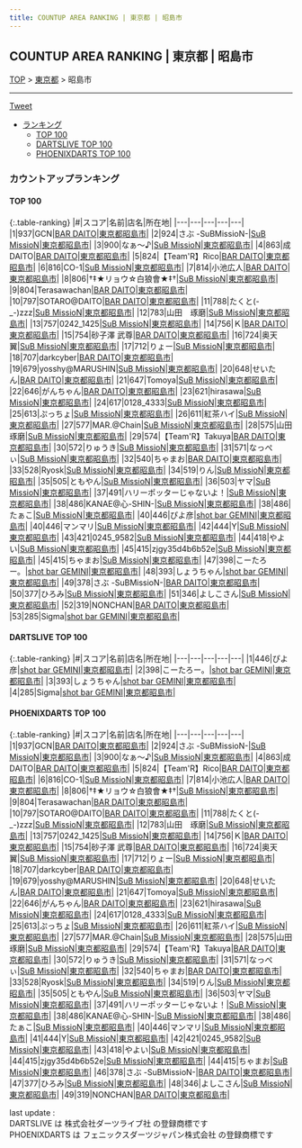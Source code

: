 ```yaml
---
title: COUNTUP AREA RANKING | 東京都 | 昭島市
---
```

## COUNTUP AREA RANKING | 東京都 | 昭島市

[TOP](/darts/rank/) > [東京都](/darts/rank/東京都/) > 昭島市

___

<a href="https://twitter.com/share?ref_src=twsrc%5Etfw" data-text="COUNTUP AREA RANKING | 東京都昭島市" class="twitter-share-button" data-hashtags="DARTSLIVE,PHOENIXDARTS,darts,ダーツ" data-show-count="false">Tweet</a>

* [ランキング](#カウントアップランキング)
    * [TOP 100](#top-100)
    * [DARTSLIVE TOP 100](#dartslive-top-100)
    * [PHOENIXDARTS TOP 100](#phoenixdarts-top-100)

### カウントアップランキング

#### TOP 100



{:.table-ranking}
|#|スコア|名前|店名|所在地|
|---|---|---|---|---|
|1|937|<span class="rank-name-pd">GCN</span>|<a href="https://vs.phoenixdarts.com/jp/shop/shopDetailInfo/s_60404?s_seq=60404">BAR DAITO</a>|<a href="/darts/rank/東京都/昭島市">東京都昭島市</a>|
|2|924|<span class="rank-name-pd">さぶ -SuBMissioN-</span>|<a href="https://vs.phoenixdarts.com/jp/shop/shopDetailInfo/s_90155?s_seq=90155">SuB MissioN</a>|<a href="/darts/rank/東京都/昭島市">東京都昭島市</a>|
|3|900|<span class="rank-name-pd">なぁ～♪</span>|<a href="https://vs.phoenixdarts.com/jp/shop/shopDetailInfo/s_90155?s_seq=90155">SuB MissioN</a>|<a href="/darts/rank/東京都/昭島市">東京都昭島市</a>|
|4|863|<span class="rank-name-pd">成 DAITO</span>|<a href="https://vs.phoenixdarts.com/jp/shop/shopDetailInfo/s_60404?s_seq=60404">BAR DAITO</a>|<a href="/darts/rank/東京都/昭島市">東京都昭島市</a>|
|5|824|<span class="rank-name-pd">【Team&#x27;R】Rico</span>|<a href="https://vs.phoenixdarts.com/jp/shop/shopDetailInfo/s_60404?s_seq=60404">BAR DAITO</a>|<a href="/darts/rank/東京都/昭島市">東京都昭島市</a>|
|6|816|<span class="rank-name-pd">CO-1</span>|<a href="https://vs.phoenixdarts.com/jp/shop/shopDetailInfo/s_90155?s_seq=90155">SuB MissioN</a>|<a href="/darts/rank/東京都/昭島市">東京都昭島市</a>|
|7|814|<span class="rank-name-pd">小池広人</span>|<a href="https://vs.phoenixdarts.com/jp/shop/shopDetailInfo/s_60404?s_seq=60404">BAR DAITO</a>|<a href="/darts/rank/東京都/昭島市">東京都昭島市</a>|
|8|806|<span class="rank-name-pd">†‡★リョウ☆白狼會★‡†</span>|<a href="https://vs.phoenixdarts.com/jp/shop/shopDetailInfo/s_90155?s_seq=90155">SuB MissioN</a>|<a href="/darts/rank/東京都/昭島市">東京都昭島市</a>|
|9|804|<span class="rank-name-pd">Terasawachan</span>|<a href="https://vs.phoenixdarts.com/jp/shop/shopDetailInfo/s_60404?s_seq=60404">BAR DAITO</a>|<a href="/darts/rank/東京都/昭島市">東京都昭島市</a>|
|10|797|<span class="rank-name-pd">SOTARO@DAITO</span>|<a href="https://vs.phoenixdarts.com/jp/shop/shopDetailInfo/s_60404?s_seq=60404">BAR DAITO</a>|<a href="/darts/rank/東京都/昭島市">東京都昭島市</a>|
|11|788|<span class="rank-name-pd">たくと(-_-)zzz</span>|<a href="https://vs.phoenixdarts.com/jp/shop/shopDetailInfo/s_90155?s_seq=90155">SuB MissioN</a>|<a href="/darts/rank/東京都/昭島市">東京都昭島市</a>|
|12|783|<span class="rank-name-pd">山田　琢磨</span>|<a href="https://vs.phoenixdarts.com/jp/shop/shopDetailInfo/s_90155?s_seq=90155">SuB MissioN</a>|<a href="/darts/rank/東京都/昭島市">東京都昭島市</a>|
|13|757|<span class="rank-name-pd">0242_1425</span>|<a href="https://vs.phoenixdarts.com/jp/shop/shopDetailInfo/s_90155?s_seq=90155">SuB MissioN</a>|<a href="/darts/rank/東京都/昭島市">東京都昭島市</a>|
|14|756|<span class="rank-name-pd">Ｋ</span>|<a href="https://vs.phoenixdarts.com/jp/shop/shopDetailInfo/s_60404?s_seq=60404">BAR DAITO</a>|<a href="/darts/rank/東京都/昭島市">東京都昭島市</a>|
|15|754|<span class="rank-name-pd">砂子澤 武尊</span>|<a href="https://vs.phoenixdarts.com/jp/shop/shopDetailInfo/s_60404?s_seq=60404">BAR DAITO</a>|<a href="/darts/rank/東京都/昭島市">東京都昭島市</a>|
|16|724|<span class="rank-name-pd"><span class="pro-icon-pd"></span>奥天 翼</span>|<a href="https://vs.phoenixdarts.com/jp/shop/shopDetailInfo/s_90155?s_seq=90155">SuB MissioN</a>|<a href="/darts/rank/東京都/昭島市">東京都昭島市</a>|
|17|712|<span class="rank-name-pd">りょー</span>|<a href="https://vs.phoenixdarts.com/jp/shop/shopDetailInfo/s_90155?s_seq=90155">SuB MissioN</a>|<a href="/darts/rank/東京都/昭島市">東京都昭島市</a>|
|18|707|<span class="rank-name-pd">darkcyber</span>|<a href="https://vs.phoenixdarts.com/jp/shop/shopDetailInfo/s_60404?s_seq=60404">BAR DAITO</a>|<a href="/darts/rank/東京都/昭島市">東京都昭島市</a>|
|19|679|<span class="rank-name-pd">yosshy@MARUSHIN</span>|<a href="https://vs.phoenixdarts.com/jp/shop/shopDetailInfo/s_90155?s_seq=90155">SuB MissioN</a>|<a href="/darts/rank/東京都/昭島市">東京都昭島市</a>|
|20|648|<span class="rank-name-pd">せいたん</span>|<a href="https://vs.phoenixdarts.com/jp/shop/shopDetailInfo/s_60404?s_seq=60404">BAR DAITO</a>|<a href="/darts/rank/東京都/昭島市">東京都昭島市</a>|
|21|647|<span class="rank-name-pd">Tomoya</span>|<a href="https://vs.phoenixdarts.com/jp/shop/shopDetailInfo/s_90155?s_seq=90155">SuB MissioN</a>|<a href="/darts/rank/東京都/昭島市">東京都昭島市</a>|
|22|646|<span class="rank-name-pd">がんちゃん</span>|<a href="https://vs.phoenixdarts.com/jp/shop/shopDetailInfo/s_60404?s_seq=60404">BAR DAITO</a>|<a href="/darts/rank/東京都/昭島市">東京都昭島市</a>|
|23|621|<span class="rank-name-pd">hirasawa</span>|<a href="https://vs.phoenixdarts.com/jp/shop/shopDetailInfo/s_90155?s_seq=90155">SuB MissioN</a>|<a href="/darts/rank/東京都/昭島市">東京都昭島市</a>|
|24|617|<span class="rank-name-pd">0128_4333</span>|<a href="https://vs.phoenixdarts.com/jp/shop/shopDetailInfo/s_90155?s_seq=90155">SuB MissioN</a>|<a href="/darts/rank/東京都/昭島市">東京都昭島市</a>|
|25|613|<span class="rank-name-pd">ぷっちょ</span>|<a href="https://vs.phoenixdarts.com/jp/shop/shopDetailInfo/s_90155?s_seq=90155">SuB MissioN</a>|<a href="/darts/rank/東京都/昭島市">東京都昭島市</a>|
|26|611|<span class="rank-name-pd">紅茶ハイ</span>|<a href="https://vs.phoenixdarts.com/jp/shop/shopDetailInfo/s_90155?s_seq=90155">SuB MissioN</a>|<a href="/darts/rank/東京都/昭島市">東京都昭島市</a>|
|27|577|<span class="rank-name-pd">MAR.@Chain</span>|<a href="https://vs.phoenixdarts.com/jp/shop/shopDetailInfo/s_90155?s_seq=90155">SuB MissioN</a>|<a href="/darts/rank/東京都/昭島市">東京都昭島市</a>|
|28|575|<span class="rank-name-pd">山田 琢磨</span>|<a href="https://vs.phoenixdarts.com/jp/shop/shopDetailInfo/s_90155?s_seq=90155">SuB MissioN</a>|<a href="/darts/rank/東京都/昭島市">東京都昭島市</a>|
|29|574|<span class="rank-name-pd">【Team&#x27;R】Takuya</span>|<a href="https://vs.phoenixdarts.com/jp/shop/shopDetailInfo/s_60404?s_seq=60404">BAR DAITO</a>|<a href="/darts/rank/東京都/昭島市">東京都昭島市</a>|
|30|572|<span class="rank-name-pd">りゅうき</span>|<a href="https://vs.phoenixdarts.com/jp/shop/shopDetailInfo/s_90155?s_seq=90155">SuB MissioN</a>|<a href="/darts/rank/東京都/昭島市">東京都昭島市</a>|
|31|571|<span class="rank-name-pd">なっぺぃ</span>|<a href="https://vs.phoenixdarts.com/jp/shop/shopDetailInfo/s_90155?s_seq=90155">SuB MissioN</a>|<a href="/darts/rank/東京都/昭島市">東京都昭島市</a>|
|32|540|<span class="rank-name-pd">ちゃまお</span>|<a href="https://vs.phoenixdarts.com/jp/shop/shopDetailInfo/s_60404?s_seq=60404">BAR DAITO</a>|<a href="/darts/rank/東京都/昭島市">東京都昭島市</a>|
|33|528|<span class="rank-name-pd">Ryosk</span>|<a href="https://vs.phoenixdarts.com/jp/shop/shopDetailInfo/s_90155?s_seq=90155">SuB MissioN</a>|<a href="/darts/rank/東京都/昭島市">東京都昭島市</a>|
|34|519|<span class="rank-name-pd">りん</span>|<a href="https://vs.phoenixdarts.com/jp/shop/shopDetailInfo/s_90155?s_seq=90155">SuB MissioN</a>|<a href="/darts/rank/東京都/昭島市">東京都昭島市</a>|
|35|505|<span class="rank-name-pd">ともやん</span>|<a href="https://vs.phoenixdarts.com/jp/shop/shopDetailInfo/s_90155?s_seq=90155">SuB MissioN</a>|<a href="/darts/rank/東京都/昭島市">東京都昭島市</a>|
|36|503|<span class="rank-name-pd">ヤマ</span>|<a href="https://vs.phoenixdarts.com/jp/shop/shopDetailInfo/s_90155?s_seq=90155">SuB MissioN</a>|<a href="/darts/rank/東京都/昭島市">東京都昭島市</a>|
|37|491|<span class="rank-name-pd">ハリーポッターじゃないよ！</span>|<a href="https://vs.phoenixdarts.com/jp/shop/shopDetailInfo/s_90155?s_seq=90155">SuB MissioN</a>|<a href="/darts/rank/東京都/昭島市">東京都昭島市</a>|
|38|486|<span class="rank-name-pd">KANAE@心-SHIN-</span>|<a href="https://vs.phoenixdarts.com/jp/shop/shopDetailInfo/s_90155?s_seq=90155">SuB MissioN</a>|<a href="/darts/rank/東京都/昭島市">東京都昭島市</a>|
|38|486|<span class="rank-name-pd">たぁこ</span>|<a href="https://vs.phoenixdarts.com/jp/shop/shopDetailInfo/s_90155?s_seq=90155">SuB MissioN</a>|<a href="/darts/rank/東京都/昭島市">東京都昭島市</a>|
|40|446|<span class="rank-name-dl">ぴよ彦</span>|<a href="https://search.dartslive.com/jp/shop/d35e0cffd0c6c86c0d9b047a20a7ba1e">shot bar GEMINI</a>|<a href="/darts/rank/東京都/昭島市">東京都昭島市</a>|
|40|446|<span class="rank-name-pd">マンマリ</span>|<a href="https://vs.phoenixdarts.com/jp/shop/shopDetailInfo/s_90155?s_seq=90155">SuB MissioN</a>|<a href="/darts/rank/東京都/昭島市">東京都昭島市</a>|
|42|444|<span class="rank-name-pd">Y</span>|<a href="https://vs.phoenixdarts.com/jp/shop/shopDetailInfo/s_90155?s_seq=90155">SuB MissioN</a>|<a href="/darts/rank/東京都/昭島市">東京都昭島市</a>|
|43|421|<span class="rank-name-pd">0245_9582</span>|<a href="https://vs.phoenixdarts.com/jp/shop/shopDetailInfo/s_90155?s_seq=90155">SuB MissioN</a>|<a href="/darts/rank/東京都/昭島市">東京都昭島市</a>|
|44|418|<span class="rank-name-pd">やよい</span>|<a href="https://vs.phoenixdarts.com/jp/shop/shopDetailInfo/s_90155?s_seq=90155">SuB MissioN</a>|<a href="/darts/rank/東京都/昭島市">東京都昭島市</a>|
|45|415|<span class="rank-name-pd">zjgy35d4b6b52e</span>|<a href="https://vs.phoenixdarts.com/jp/shop/shopDetailInfo/s_90155?s_seq=90155">SuB MissioN</a>|<a href="/darts/rank/東京都/昭島市">東京都昭島市</a>|
|45|415|<span class="rank-name-pd">ちゃまお</span>|<a href="https://vs.phoenixdarts.com/jp/shop/shopDetailInfo/s_90155?s_seq=90155">SuB MissioN</a>|<a href="/darts/rank/東京都/昭島市">東京都昭島市</a>|
|47|398|<span class="rank-name-dl">こーたろー。</span>|<a href="https://search.dartslive.com/jp/shop/d35e0cffd0c6c86c0d9b047a20a7ba1e">shot bar GEMINI</a>|<a href="/darts/rank/東京都/昭島市">東京都昭島市</a>|
|48|393|<span class="rank-name-dl">しょうちゃん</span>|<a href="https://search.dartslive.com/jp/shop/d35e0cffd0c6c86c0d9b047a20a7ba1e">shot bar GEMINI</a>|<a href="/darts/rank/東京都/昭島市">東京都昭島市</a>|
|49|378|<span class="rank-name-pd">さぶ -SuBMissioN-</span>|<a href="https://vs.phoenixdarts.com/jp/shop/shopDetailInfo/s_60404?s_seq=60404">BAR DAITO</a>|<a href="/darts/rank/東京都/昭島市">東京都昭島市</a>|
|50|377|<span class="rank-name-pd">ひろみ</span>|<a href="https://vs.phoenixdarts.com/jp/shop/shopDetailInfo/s_90155?s_seq=90155">SuB MissioN</a>|<a href="/darts/rank/東京都/昭島市">東京都昭島市</a>|
|51|346|<span class="rank-name-pd">よしこさん</span>|<a href="https://vs.phoenixdarts.com/jp/shop/shopDetailInfo/s_90155?s_seq=90155">SuB MissioN</a>|<a href="/darts/rank/東京都/昭島市">東京都昭島市</a>|
|52|319|<span class="rank-name-pd">NONCHAN</span>|<a href="https://vs.phoenixdarts.com/jp/shop/shopDetailInfo/s_60404?s_seq=60404">BAR DAITO</a>|<a href="/darts/rank/東京都/昭島市">東京都昭島市</a>|
|53|285|<span class="rank-name-dl">Sigma</span>|<a href="https://search.dartslive.com/jp/shop/d35e0cffd0c6c86c0d9b047a20a7ba1e">shot bar GEMINI</a>|<a href="/darts/rank/東京都/昭島市">東京都昭島市</a>|


#### DARTSLIVE TOP 100



{:.table-ranking}
|#|スコア|名前|店名|所在地|
|---|---|---|---|---|
|1|446|<span class="rank-name-dl">ぴよ彦</span>|<a href="https://search.dartslive.com/jp/shop/d35e0cffd0c6c86c0d9b047a20a7ba1e">shot bar GEMINI</a>|<a href="/darts/rank/東京都/昭島市">東京都昭島市</a>|
|2|398|<span class="rank-name-dl">こーたろー。</span>|<a href="https://search.dartslive.com/jp/shop/d35e0cffd0c6c86c0d9b047a20a7ba1e">shot bar GEMINI</a>|<a href="/darts/rank/東京都/昭島市">東京都昭島市</a>|
|3|393|<span class="rank-name-dl">しょうちゃん</span>|<a href="https://search.dartslive.com/jp/shop/d35e0cffd0c6c86c0d9b047a20a7ba1e">shot bar GEMINI</a>|<a href="/darts/rank/東京都/昭島市">東京都昭島市</a>|
|4|285|<span class="rank-name-dl">Sigma</span>|<a href="https://search.dartslive.com/jp/shop/d35e0cffd0c6c86c0d9b047a20a7ba1e">shot bar GEMINI</a>|<a href="/darts/rank/東京都/昭島市">東京都昭島市</a>|


#### PHOENIXDARTS TOP 100



{:.table-ranking}
|#|スコア|名前|店名|所在地|
|---|---|---|---|---|
|1|937|<span class="rank-name-pd">GCN</span>|<a href="https://vs.phoenixdarts.com/jp/shop/shopDetailInfo/s_60404?s_seq=60404">BAR DAITO</a>|<a href="/darts/rank/東京都/昭島市">東京都昭島市</a>|
|2|924|<span class="rank-name-pd">さぶ -SuBMissioN-</span>|<a href="https://vs.phoenixdarts.com/jp/shop/shopDetailInfo/s_90155?s_seq=90155">SuB MissioN</a>|<a href="/darts/rank/東京都/昭島市">東京都昭島市</a>|
|3|900|<span class="rank-name-pd">なぁ～♪</span>|<a href="https://vs.phoenixdarts.com/jp/shop/shopDetailInfo/s_90155?s_seq=90155">SuB MissioN</a>|<a href="/darts/rank/東京都/昭島市">東京都昭島市</a>|
|4|863|<span class="rank-name-pd">成 DAITO</span>|<a href="https://vs.phoenixdarts.com/jp/shop/shopDetailInfo/s_60404?s_seq=60404">BAR DAITO</a>|<a href="/darts/rank/東京都/昭島市">東京都昭島市</a>|
|5|824|<span class="rank-name-pd">【Team&#x27;R】Rico</span>|<a href="https://vs.phoenixdarts.com/jp/shop/shopDetailInfo/s_60404?s_seq=60404">BAR DAITO</a>|<a href="/darts/rank/東京都/昭島市">東京都昭島市</a>|
|6|816|<span class="rank-name-pd">CO-1</span>|<a href="https://vs.phoenixdarts.com/jp/shop/shopDetailInfo/s_90155?s_seq=90155">SuB MissioN</a>|<a href="/darts/rank/東京都/昭島市">東京都昭島市</a>|
|7|814|<span class="rank-name-pd">小池広人</span>|<a href="https://vs.phoenixdarts.com/jp/shop/shopDetailInfo/s_60404?s_seq=60404">BAR DAITO</a>|<a href="/darts/rank/東京都/昭島市">東京都昭島市</a>|
|8|806|<span class="rank-name-pd">†‡★リョウ☆白狼會★‡†</span>|<a href="https://vs.phoenixdarts.com/jp/shop/shopDetailInfo/s_90155?s_seq=90155">SuB MissioN</a>|<a href="/darts/rank/東京都/昭島市">東京都昭島市</a>|
|9|804|<span class="rank-name-pd">Terasawachan</span>|<a href="https://vs.phoenixdarts.com/jp/shop/shopDetailInfo/s_60404?s_seq=60404">BAR DAITO</a>|<a href="/darts/rank/東京都/昭島市">東京都昭島市</a>|
|10|797|<span class="rank-name-pd">SOTARO@DAITO</span>|<a href="https://vs.phoenixdarts.com/jp/shop/shopDetailInfo/s_60404?s_seq=60404">BAR DAITO</a>|<a href="/darts/rank/東京都/昭島市">東京都昭島市</a>|
|11|788|<span class="rank-name-pd">たくと(-_-)zzz</span>|<a href="https://vs.phoenixdarts.com/jp/shop/shopDetailInfo/s_90155?s_seq=90155">SuB MissioN</a>|<a href="/darts/rank/東京都/昭島市">東京都昭島市</a>|
|12|783|<span class="rank-name-pd">山田　琢磨</span>|<a href="https://vs.phoenixdarts.com/jp/shop/shopDetailInfo/s_90155?s_seq=90155">SuB MissioN</a>|<a href="/darts/rank/東京都/昭島市">東京都昭島市</a>|
|13|757|<span class="rank-name-pd">0242_1425</span>|<a href="https://vs.phoenixdarts.com/jp/shop/shopDetailInfo/s_90155?s_seq=90155">SuB MissioN</a>|<a href="/darts/rank/東京都/昭島市">東京都昭島市</a>|
|14|756|<span class="rank-name-pd">Ｋ</span>|<a href="https://vs.phoenixdarts.com/jp/shop/shopDetailInfo/s_60404?s_seq=60404">BAR DAITO</a>|<a href="/darts/rank/東京都/昭島市">東京都昭島市</a>|
|15|754|<span class="rank-name-pd">砂子澤 武尊</span>|<a href="https://vs.phoenixdarts.com/jp/shop/shopDetailInfo/s_60404?s_seq=60404">BAR DAITO</a>|<a href="/darts/rank/東京都/昭島市">東京都昭島市</a>|
|16|724|<span class="rank-name-pd"><span class="pro-icon-pd"></span>奥天 翼</span>|<a href="https://vs.phoenixdarts.com/jp/shop/shopDetailInfo/s_90155?s_seq=90155">SuB MissioN</a>|<a href="/darts/rank/東京都/昭島市">東京都昭島市</a>|
|17|712|<span class="rank-name-pd">りょー</span>|<a href="https://vs.phoenixdarts.com/jp/shop/shopDetailInfo/s_90155?s_seq=90155">SuB MissioN</a>|<a href="/darts/rank/東京都/昭島市">東京都昭島市</a>|
|18|707|<span class="rank-name-pd">darkcyber</span>|<a href="https://vs.phoenixdarts.com/jp/shop/shopDetailInfo/s_60404?s_seq=60404">BAR DAITO</a>|<a href="/darts/rank/東京都/昭島市">東京都昭島市</a>|
|19|679|<span class="rank-name-pd">yosshy@MARUSHIN</span>|<a href="https://vs.phoenixdarts.com/jp/shop/shopDetailInfo/s_90155?s_seq=90155">SuB MissioN</a>|<a href="/darts/rank/東京都/昭島市">東京都昭島市</a>|
|20|648|<span class="rank-name-pd">せいたん</span>|<a href="https://vs.phoenixdarts.com/jp/shop/shopDetailInfo/s_60404?s_seq=60404">BAR DAITO</a>|<a href="/darts/rank/東京都/昭島市">東京都昭島市</a>|
|21|647|<span class="rank-name-pd">Tomoya</span>|<a href="https://vs.phoenixdarts.com/jp/shop/shopDetailInfo/s_90155?s_seq=90155">SuB MissioN</a>|<a href="/darts/rank/東京都/昭島市">東京都昭島市</a>|
|22|646|<span class="rank-name-pd">がんちゃん</span>|<a href="https://vs.phoenixdarts.com/jp/shop/shopDetailInfo/s_60404?s_seq=60404">BAR DAITO</a>|<a href="/darts/rank/東京都/昭島市">東京都昭島市</a>|
|23|621|<span class="rank-name-pd">hirasawa</span>|<a href="https://vs.phoenixdarts.com/jp/shop/shopDetailInfo/s_90155?s_seq=90155">SuB MissioN</a>|<a href="/darts/rank/東京都/昭島市">東京都昭島市</a>|
|24|617|<span class="rank-name-pd">0128_4333</span>|<a href="https://vs.phoenixdarts.com/jp/shop/shopDetailInfo/s_90155?s_seq=90155">SuB MissioN</a>|<a href="/darts/rank/東京都/昭島市">東京都昭島市</a>|
|25|613|<span class="rank-name-pd">ぷっちょ</span>|<a href="https://vs.phoenixdarts.com/jp/shop/shopDetailInfo/s_90155?s_seq=90155">SuB MissioN</a>|<a href="/darts/rank/東京都/昭島市">東京都昭島市</a>|
|26|611|<span class="rank-name-pd">紅茶ハイ</span>|<a href="https://vs.phoenixdarts.com/jp/shop/shopDetailInfo/s_90155?s_seq=90155">SuB MissioN</a>|<a href="/darts/rank/東京都/昭島市">東京都昭島市</a>|
|27|577|<span class="rank-name-pd">MAR.@Chain</span>|<a href="https://vs.phoenixdarts.com/jp/shop/shopDetailInfo/s_90155?s_seq=90155">SuB MissioN</a>|<a href="/darts/rank/東京都/昭島市">東京都昭島市</a>|
|28|575|<span class="rank-name-pd">山田 琢磨</span>|<a href="https://vs.phoenixdarts.com/jp/shop/shopDetailInfo/s_90155?s_seq=90155">SuB MissioN</a>|<a href="/darts/rank/東京都/昭島市">東京都昭島市</a>|
|29|574|<span class="rank-name-pd">【Team&#x27;R】Takuya</span>|<a href="https://vs.phoenixdarts.com/jp/shop/shopDetailInfo/s_60404?s_seq=60404">BAR DAITO</a>|<a href="/darts/rank/東京都/昭島市">東京都昭島市</a>|
|30|572|<span class="rank-name-pd">りゅうき</span>|<a href="https://vs.phoenixdarts.com/jp/shop/shopDetailInfo/s_90155?s_seq=90155">SuB MissioN</a>|<a href="/darts/rank/東京都/昭島市">東京都昭島市</a>|
|31|571|<span class="rank-name-pd">なっぺぃ</span>|<a href="https://vs.phoenixdarts.com/jp/shop/shopDetailInfo/s_90155?s_seq=90155">SuB MissioN</a>|<a href="/darts/rank/東京都/昭島市">東京都昭島市</a>|
|32|540|<span class="rank-name-pd">ちゃまお</span>|<a href="https://vs.phoenixdarts.com/jp/shop/shopDetailInfo/s_60404?s_seq=60404">BAR DAITO</a>|<a href="/darts/rank/東京都/昭島市">東京都昭島市</a>|
|33|528|<span class="rank-name-pd">Ryosk</span>|<a href="https://vs.phoenixdarts.com/jp/shop/shopDetailInfo/s_90155?s_seq=90155">SuB MissioN</a>|<a href="/darts/rank/東京都/昭島市">東京都昭島市</a>|
|34|519|<span class="rank-name-pd">りん</span>|<a href="https://vs.phoenixdarts.com/jp/shop/shopDetailInfo/s_90155?s_seq=90155">SuB MissioN</a>|<a href="/darts/rank/東京都/昭島市">東京都昭島市</a>|
|35|505|<span class="rank-name-pd">ともやん</span>|<a href="https://vs.phoenixdarts.com/jp/shop/shopDetailInfo/s_90155?s_seq=90155">SuB MissioN</a>|<a href="/darts/rank/東京都/昭島市">東京都昭島市</a>|
|36|503|<span class="rank-name-pd">ヤマ</span>|<a href="https://vs.phoenixdarts.com/jp/shop/shopDetailInfo/s_90155?s_seq=90155">SuB MissioN</a>|<a href="/darts/rank/東京都/昭島市">東京都昭島市</a>|
|37|491|<span class="rank-name-pd">ハリーポッターじゃないよ！</span>|<a href="https://vs.phoenixdarts.com/jp/shop/shopDetailInfo/s_90155?s_seq=90155">SuB MissioN</a>|<a href="/darts/rank/東京都/昭島市">東京都昭島市</a>|
|38|486|<span class="rank-name-pd">KANAE@心-SHIN-</span>|<a href="https://vs.phoenixdarts.com/jp/shop/shopDetailInfo/s_90155?s_seq=90155">SuB MissioN</a>|<a href="/darts/rank/東京都/昭島市">東京都昭島市</a>|
|38|486|<span class="rank-name-pd">たぁこ</span>|<a href="https://vs.phoenixdarts.com/jp/shop/shopDetailInfo/s_90155?s_seq=90155">SuB MissioN</a>|<a href="/darts/rank/東京都/昭島市">東京都昭島市</a>|
|40|446|<span class="rank-name-pd">マンマリ</span>|<a href="https://vs.phoenixdarts.com/jp/shop/shopDetailInfo/s_90155?s_seq=90155">SuB MissioN</a>|<a href="/darts/rank/東京都/昭島市">東京都昭島市</a>|
|41|444|<span class="rank-name-pd">Y</span>|<a href="https://vs.phoenixdarts.com/jp/shop/shopDetailInfo/s_90155?s_seq=90155">SuB MissioN</a>|<a href="/darts/rank/東京都/昭島市">東京都昭島市</a>|
|42|421|<span class="rank-name-pd">0245_9582</span>|<a href="https://vs.phoenixdarts.com/jp/shop/shopDetailInfo/s_90155?s_seq=90155">SuB MissioN</a>|<a href="/darts/rank/東京都/昭島市">東京都昭島市</a>|
|43|418|<span class="rank-name-pd">やよい</span>|<a href="https://vs.phoenixdarts.com/jp/shop/shopDetailInfo/s_90155?s_seq=90155">SuB MissioN</a>|<a href="/darts/rank/東京都/昭島市">東京都昭島市</a>|
|44|415|<span class="rank-name-pd">zjgy35d4b6b52e</span>|<a href="https://vs.phoenixdarts.com/jp/shop/shopDetailInfo/s_90155?s_seq=90155">SuB MissioN</a>|<a href="/darts/rank/東京都/昭島市">東京都昭島市</a>|
|44|415|<span class="rank-name-pd">ちゃまお</span>|<a href="https://vs.phoenixdarts.com/jp/shop/shopDetailInfo/s_90155?s_seq=90155">SuB MissioN</a>|<a href="/darts/rank/東京都/昭島市">東京都昭島市</a>|
|46|378|<span class="rank-name-pd">さぶ -SuBMissioN-</span>|<a href="https://vs.phoenixdarts.com/jp/shop/shopDetailInfo/s_60404?s_seq=60404">BAR DAITO</a>|<a href="/darts/rank/東京都/昭島市">東京都昭島市</a>|
|47|377|<span class="rank-name-pd">ひろみ</span>|<a href="https://vs.phoenixdarts.com/jp/shop/shopDetailInfo/s_90155?s_seq=90155">SuB MissioN</a>|<a href="/darts/rank/東京都/昭島市">東京都昭島市</a>|
|48|346|<span class="rank-name-pd">よしこさん</span>|<a href="https://vs.phoenixdarts.com/jp/shop/shopDetailInfo/s_90155?s_seq=90155">SuB MissioN</a>|<a href="/darts/rank/東京都/昭島市">東京都昭島市</a>|
|49|319|<span class="rank-name-pd">NONCHAN</span>|<a href="https://vs.phoenixdarts.com/jp/shop/shopDetailInfo/s_60404?s_seq=60404">BAR DAITO</a>|<a href="/darts/rank/東京都/昭島市">東京都昭島市</a>|


<div class="footer border-top border-gray-light mt-5 pt-3 text-right text-gray">
    last update : <span style="font-weight: italic" id="foot_last_modified"></span><br />
    DARTSLIVE は 株式会社ダーツライブ社 の登録商標です<br />
    PHOENIXDARTS は フェニックスダーツジャパン株式会社 の登録商標です<br />
</div>

<script src="https://cdnjs.cloudflare.com/ajax/libs/jquery.tablesorter/2.31.3/js/jquery.tablesorter.min.js" integrity="sha512-qzgd5cYSZcosqpzpn7zF2ZId8f/8CHmFKZ8j7mU4OUXTNRd5g+ZHBPsgKEwoqxCtdQvExE5LprwwPAgoicguNg==" crossorigin="anonymous" referrerpolicy="no-referrer"></script>
<link rel="stylesheet" href="https://cdnjs.cloudflare.com/ajax/libs/jquery.tablesorter/2.31.3/css/theme.default.min.css" integrity="sha512-wghhOJkjQX0Lh3NSWvNKeZ0ZpNn+SPVXX1Qyc9OCaogADktxrBiBdKGDoqVUOyhStvMBmJQ8ZdMHiR3wuEq8+w==" crossorigin="anonymous" referrerpolicy="no-referrer" />
<script>
$(function() {
    $(".table-ranking").tablesorter({sortList:[[0, 0]]});
    $("#foot_last_modified").text(formatDate(new Date(document.lastModified), 'yyyy-MM-dd HH:mm:ss'));
});
</script>

<script async src="https://platform.twitter.com/widgets.js" charset="utf-8"></script>